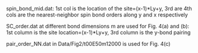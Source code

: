spin_bond_mid.dat: 1st col is the location of the site=(x-1)*Ly+y, 3rd are 4th cols are the nearest-neighbor spin bond orders along y and x respectively

SC_order.dat at different bond dimensions m are used for Fig. 4(a) and (b): 1st column is the site location=(x-1)*Ly+y, 3rd column is the y-bond pairing

pair_order_NN.dat in Data/Fig2/t00E50m12000 is used for Fig. 4(c)
